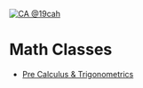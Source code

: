 [![CA @19cah](https://img.shields.io/badge/Author-Carlos%20Abraham%20@19cah-brightgreen.svg)](https://github.com/19cah)
# Math Classes

- [Pre Calculus & Trigonometrics](Pre-Calculus-&-Trigonometrics)

